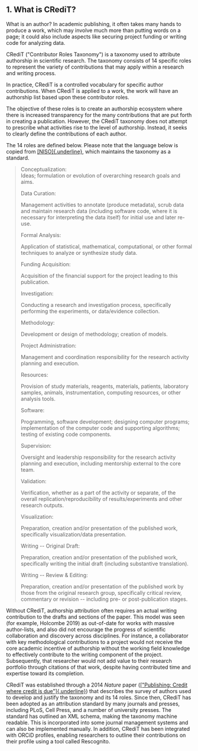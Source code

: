 ## 1. What is CRediT?

What is an author? In academic publishing, it often takes many hands to
produce a work, which may involve much more than putting words on a
page; it could also include aspects like securing project funding or
writing code for analyzing data.

CRediT ("Contributor Roles Taxonomy") is a taxonomy used to attribute
authorship in scientific research. The taxonomy consists of 14 specific
roles to represent the variety of contributions that may apply within a
research and writing process.

In practice, CRediT is a controlled vocabulary for specific author
contributions. When CRediT is applied to a work, the work will have an
authorship list based upon these contributor roles.

The objective of these roles is to create an authorship ecosystem where
there is increased transparency for the many contributions that are put
forth in creating a publication. However, the CRediT taxonomy does not
attempt to prescribe what activities rise to the level of authorship.
Instead, it seeks to clearly define the contributions of each author.

The 14 roles are defined below. Please note that the language below is
copied from [[NISO]{.underline}](https://credit.niso.org/), which
maintains the taxonomy as a standard.

> Conceptualization:\
> Ideas; formulation or evolution of overarching research goals and
> aims.
>
> Data Curation:
>
> Management activities to annotate (produce metadata), scrub data and
> maintain research data (including software code, where it is necessary
> for interpreting the data itself) for initial use and later re-use.
>
> Formal Analysis:
>
> Application of statistical, mathematical, computational, or other
> formal techniques to analyze or synthesize study data.
>
> Funding Acquisition:
>
> Acquisition of the financial support for the project leading to this
> publication.
>
> Investigation:
>
> Conducting a research and investigation process, specifically
> performing the experiments, or data/evidence collection.
>
> Methodology:
>
> Development or design of methodology; creation of models.
>
> Project Administration:
>
> Management and coordination responsibility for the research activity
> planning and execution.
>
> Resources:
>
> Provision of study materials, reagents, materials, patients,
> laboratory samples, animals, instrumentation, computing resources, or
> other analysis tools.
>
> Software:
>
> Programming, software development; designing computer programs;
> implementation of the computer code and supporting algorithms; testing
> of existing code components.
>
> Supervision:
>
> Oversight and leadership responsibility for the research activity
> planning and execution, including mentorship external to the core
> team.
>
> Validation:
>
> Verification, whether as a part of the activity or separate, of the
> overall replication/reproducibility of results/experiments and other
> research outputs.
>
> Visualization:
>
> Preparation, creation and/or presentation of the published work,
> specifically visualization/data presentation.
>
> Writing -- Original Draft:
>
> Preparation, creation and/or presentation of the published work,
> specifically writing the initial draft (including substantive
> translation).
>
> Writing -- Review & Editing:
>
> Preparation, creation and/or presentation of the published work by
> those from the original research group, specifically critical review,
> commentary or revision -- including pre- or post-publication stages.

Without CRediT, authorship attribution often requires an actual writing
contribution to the drafts and sections of the paper. This model was
seen (for example, Holcombe 2019) as out-of-date for works with massive
author-lists, and also did not encourage the progress of scientific
collaboration and discovery across disciplines. For instance, a
collaborator with key methodological contributions to a project would
not receive the core academic incentive of authorship without the
working field knowledge to effectively contribute to the writing
component of the project. Subsequently, that researcher would not add
value to their research portfolio through citations of that work,
despite having contributed time and expertise toward its completion.

CRediT was established through a 2014 *Nature* paper ([["Publishing:
Credit where credit is
due"]{.underline}](https://doi.org/10.1038/508312a)) that describes the
survey of authors used to develop and justify the taxonomy and its 14
roles. Since then, CRediT has been adopted as an attribution standard by
many journals and presses, including PLoS, Cell Press, and a number of
university presses. The standard has outlined an XML schema, making the
taxonomy machine readable. This is incorporated into some journal
management systems and can also be implemented manually. In addition,
CRediT has been integrated with ORCiD profiles, enabling researchers to
outline their contributions on their profile using a tool called
Rescognito.
